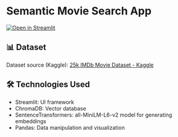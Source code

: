 # Semantic Movie Search App

[![Open in Streamlit](https://static.streamlit.io/badges/streamlit_badge_black_white.svg)](https://semantic-movie-search-app-egygdbgcjuarmasedrrwpx.streamlit.app/)

## :bar_chart: Dataset
Dataset source (Kaggle): [25k IMDb Movie Dataset - Kaggle](https://www.kaggle.com/datasets/utsh0dey/25k-movie-dataset)

## :hammer_and_wrench: Technologies Used
- Streamlit: UI framework
- ChromaDB: Vector database
- SentenceTransformers: all-MiniLM-L6-v2 model for generating embeddings
- Pandas: Data manipulation and visualization
